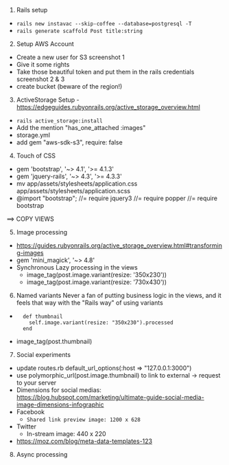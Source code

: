 1. Rails setup
- `rails new instavac --skip-coffee --database=postgresql -T`
- `rails generate scaffold Post title:string`

2. Setup AWS Account
- Create a new user for S3 screenshot 1
- Give it some rights
- Take those beautiful token and put them in the rails credentials  screenshot 2 & 3
- create bucket (beware of the region!)

3. ActiveStorage Setup - https://edgeguides.rubyonrails.org/active_storage_overview.html
- `rails active_storage:install`
- Add the mention "has_one_attached :images"
- storage.yml
- add gem "aws-sdk-s3", require: false

4. Touch of CSS
- gem 'bootstrap', '~> 4.1', '>= 4.1.3'
- gem 'jquery-rails', '~> 4.3', '>= 4.3.3'
- mv app/assets/stylesheets/application.css app/assets/stylesheets/application.scss
- @import "bootstrap";
//= require jquery3
//= require popper
//= require bootstrap

==> COPY VIEWS


5. Image processing
- https://guides.rubyonrails.org/active_storage_overview.html#transforming-images
- gem 'mini_magick', '~> 4.8'
- Synchronous Lazy processing in the views
  - image_tag(post.image.variant(resize: '350x230'))
  - image_tag(post.image.variant(resize: '730x430'))

6. Named variants
Never a fan of putting business logic in the views, and it feels that way with the "Rails way" of using variants
- ```
    def thumbnail
      self.image.variant(resize: "350x230").processed
    end
  ```
- image_tag(post.thumbnail)


7. Social experiments
- update routes.rb   default_url_options(:host => "127.0.0.1:3000")
- use polymorphic_url(post.image.thumbnail) to link to external -> request to your server
- Dimensions for social medias: https://blog.hubspot.com/marketing/ultimate-guide-social-media-image-dimensions-infographic
- Facebook
  - `Shared link preview image: 1200 x 628`
- Twitter
  - In-stream image: 440 x 220
- https://moz.com/blog/meta-data-templates-123

8. Async processing